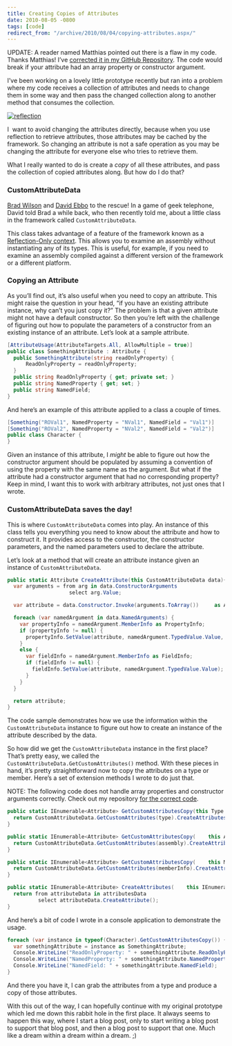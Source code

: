 ```yaml
---
title: Creating Copies of Attributes
date: 2010-08-05 -0800
tags: [code]
redirect_from: "/archive/2010/08/04/copying-attributes.aspx/"
---
```


UPDATE: A reader named Matthias pointed out there is a flaw in my code.
Thanks Matthias! I’ve [corrected it in my GitHub
Repository](https://github.com/Haacked/CodeHaacks/blob/master/src/MiscUtils/AttributeExtensions.cs).
The code would break if your attribute had an array property or
constructor argument.

I’ve been working on a lovely little prototype recently but ran into a
problem where my code receives a collection of attributes and needs to
change them in some way and then pass the changed collection along to
another method that consumes the collection.

[![reflection](https://haacked.com/images/haacked_com/WindowsLiveWriter/ReflectingOverAttributesWithoutLoadingTh_ED5C/reflection_3.jpg "reflection")](http://www.sxc.hu/photo/931357 "Abstract creation: by Jamie Woods from sxc.hu")

I  want to avoid changing the attributes directly, because when you use
reflection to retrieve attributes, those attributes may be cached by the
framework. So changing an attribute is not a safe operation as you may
be changing the attribute for everyone else who tries to retrieve them.

What I really wanted to do is create a *copy* of all these attributes,
and pass the collection of copied attributes along. But how do I do
that?

### CustomAttributeData

[Brad Wilson](http://bradwilson.typepad.com/ "Brad Wilson's Blog") and
[David Ebbo](http://blogs.msdn.com/b/davidebb/ "David Ebbo's Blog") to
the rescue! In a game of geek telephone, David told Brad a while back,
who then recently told me, about a little class in the framework called
`CustomAttributeData`.

This class takes advantage of a feature of the framework known as a
[Reflection-Only
context](http://msdn.microsoft.com/en-us/library/ms172331.aspx "Reflection-Only Context on MSDN").
This allows you to examine an assembly without instantiating any of its
types. This is useful, for example, if you need to examine an assembly
compiled against a different version of the framework or a different
platform.

### Copying an Attribute

As you’ll find out, it’s also useful when you need to copy an attribute.
This might raise the question in your head, “if you have an existing
attribute instance, why can’t you just copy it?” The problem is that a
given attribute might not have a default constructor. So then you’re
left with the challenge of figuring out how to populate the parameters
of a constructor from an existing instance of an attribute. Let’s look
at a sample attribute.

```csharp
[AttributeUsage(AttributeTargets.All, AllowMultiple = true)]
public class SomethingAttribute : Attribute {
  public SomethingAttribute(string readOnlyProperty) {
      ReadOnlyProperty = readOnlyProperty;
  }
  public string ReadOnlyProperty { get; private set; }
  public string NamedProperty { get; set; }
  public string NamedField;
}
```

And here’s an example of this attribute applied to a class a couple of
times.

```csharp
[Something("ROVal1", NamedProperty = "NVal1", NamedField = "Val1")]
[Something("ROVal2", NamedProperty = "NVal2", NamedField = "Val2")]
public class Character {
}
```

Given an instance of this attribute, I *might* be able to figure out how
the constructor argument should be populated by assuming a convention of
using the property with the same name as the argument. But what if the
attribute had a constructor argument that had no corresponding property?
Keep in mind, I want this to work with arbitrary attributes, not just
ones that I wrote.

### CustomAttributeData saves the day!

This is where `CustomAttributeData` comes into play. An instance of this
class tells you everything you need to know about the attribute and how
to construct it. It provides access to the constructor, the constructor
parameters, and the named parameters used to declare the attribute.

Let’s look at a method that will create an attribute instance given an
instance of `CustomAttributeData`.

```csharp
public static Attribute CreateAttribute(this CustomAttributeData data){
  var arguments = from arg in data.ConstructorArguments
                    select arg.Value;

  var attribute = data.Constructor.Invoke(arguments.ToArray())     as Attribute;

  foreach (var namedArgument in data.NamedArguments) {
    var propertyInfo = namedArgument.MemberInfo as PropertyInfo;
    if (propertyInfo != null) {
      propertyInfo.SetValue(attribute, namedArgument.TypedValue.Value, null);
    }
    else {
      var fieldInfo = namedArgument.MemberInfo as FieldInfo;
      if (fieldInfo != null) {
        fieldInfo.SetValue(attribute, namedArgument.TypedValue.Value);
      }
    }
  }

  return attribute;
}
```

The code sample demonstrates how we use the information within the
`CustomAttributeData` instance to figure out how to create an instance
of the attribute described by the data.

So how did we get the `CustomAttributeData` instance in the first place?
That’s pretty easy, we called the
`CustomAttributeData.GetCustomAttributes()` method. With these pieces in
hand, it’s pretty straightforward now to copy the attributes on a type
or member. Here’s a set of extension methods I wrote to do just that.

NOTE: The following code does not handle array properties and
constructor arguments correctly. Check out my repository [for the
correct
code](https://github.com/Haacked/CodeHaacks/blob/master/src/MiscUtils/AttributeExtensions.cs).

```csharp
public static IEnumerable<Attribute> GetCustomAttributesCopy(this Type type) {
  return CustomAttributeData.GetCustomAttributes(type).CreateAttributes();
}

public static IEnumerable<Attribute> GetCustomAttributesCopy(    this Assembly assembly) {
  return CustomAttributeData.GetCustomAttributes(assembly).CreateAttributes();
}

public static IEnumerable<Attribute> GetCustomAttributesCopy(    this MemberInfo memberInfo) {
  return CustomAttributeData.GetCustomAttributes(memberInfo).CreateAttributes();
}

public static IEnumerable<Attribute> CreateAttributes(    this IEnumerable<CustomAttributeData> attributesData) {
  return from attributeData in attributesData
          select attributeData.CreateAttribute();
}
```

And here’s a bit of code I wrote in a console application to demonstrate
the usage.

```csharp
foreach (var instance in typeof(Character).GetCustomAttributesCopy()) {
  var somethingAttribute = instance as SomethingAttribute;
  Console.WriteLine("ReadOnlyProperty: " + somethingAttribute.ReadOnlyProperty);
  Console.WriteLine("NamedProperty: " + somethingAttribute.NamedProperty);
  Console.WriteLine("NamedField: " + somethingAttribute.NamedField);
}
```

And there you have it, I can grab the attributes from a type and produce
a copy of those attributes.

With this out of the way, I can hopefully continue with my original
prototype which led me down this rabbit hole in the first place. It
always seems to happen this way, where I start a blog post, only to
start writing a blog post to support that blog post, and then a blog
post to support that one. Much like a dream within a dream within a
dream. ;)

